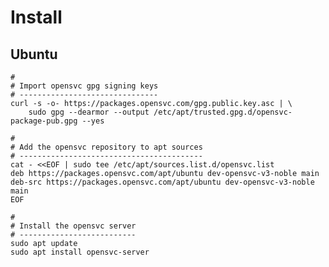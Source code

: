 # Install

## Ubuntu

    #
    # Import opensvc gpg signing keys
    # -------------------------------
    curl -s -o- https://packages.opensvc.com/gpg.public.key.asc | \
        sudo gpg --dearmor --output /etc/apt/trusted.gpg.d/opensvc-package-pub.gpg --yes

    #
    # Add the opensvc repository to apt sources
    # -----------------------------------------
    cat - <<EOF | sudo tee /etc/apt/sources.list.d/opensvc.list 
    deb https://packages.opensvc.com/apt/ubuntu dev-opensvc-v3-noble main
    deb-src https://packages.opensvc.com/apt/ubuntu dev-opensvc-v3-noble main
    EOF

    #
    # Install the opensvc server
    # --------------------------
    sudo apt update
    sudo apt install opensvc-server
